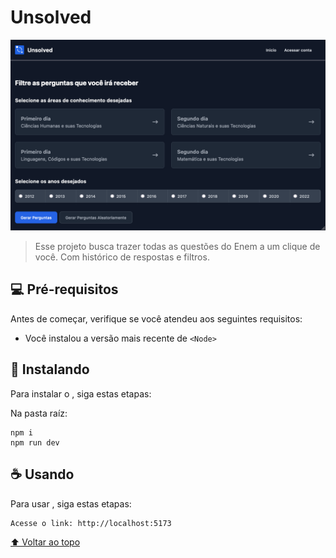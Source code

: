 # Unsolved

<img src="tela-inicial.png" alt="Tela inicial">

> Esse projeto busca trazer todas as questões do Enem a um clique de você. Com histórico de respostas e filtros.

## 💻 Pré-requisitos

Antes de começar, verifique se você atendeu aos seguintes requisitos:
* Você instalou a versão mais recente de `<Node>`

## 🚀 Instalando <enem-app-web>

Para instalar o <enem-app-web>, siga estas etapas:

Na pasta raíz:
```
npm i
npm run dev
```

## ☕ Usando <enem-app-web>

Para usar <enem-app-web>, siga estas etapas:

```
Acesse o link: http://localhost:5173
```

[⬆ Voltar ao topo](#enem-app-web)<br>
